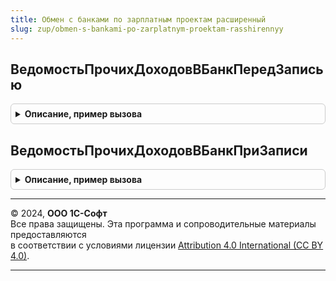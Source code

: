 ```yaml
---
title: Обмен с банками по зарплатным проектам расширенный
slug: zup/obmen-s-bankami-po-zarplatnym-proektam-rasshirennyy
---
```



## ВедомостьПрочихДоходовВБанкПередЗаписью
<details style="margin: 1em 0; padding: 0.5em; border: 1px solid #ccc; border-radius: 6px;">

<summary style="font-weight: bold; cursor: pointer;">Описание, пример вызова</summary>

```bsl

Процедура ВедомостьПрочихДоходовВБанкПередЗаписью(ВедомостьОбъект) Экспорт
```

Пример вызова
```bsl
ОбменСБанкамиПоЗарплатнымПроектамРасширенный.ВедомостьПрочихДоходовВБанкПередЗаписью(ВедомостьОбъект) 
```
</details>

## ВедомостьПрочихДоходовВБанкПриЗаписи
<details style="margin: 1em 0; padding: 0.5em; border: 1px solid #ccc; border-radius: 6px;">

<summary style="font-weight: bold; cursor: pointer;">Описание, пример вызова</summary>

```bsl

Процедура ВедомостьПрочихДоходовВБанкПриЗаписи(ВедомостьОбъект, Отказ) Экспорт
```

Пример вызова
```bsl
ОбменСБанкамиПоЗарплатнымПроектамРасширенный.ВедомостьПрочихДоходовВБанкПриЗаписи(ВедомостьОбъект, Отказ) 
```
</details>

---

© 2024, **ООО 1С-Софт**  
Все права защищены. Эта программа и сопроводительные материалы предоставляются  
в соответствии с условиями лицензии [Attribution 4.0 International (CC BY 4.0)](https://creativecommons.org/licenses/by/4.0/legalcode).

---
